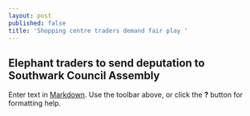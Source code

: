 ```yaml
---
layout: post
published: false
title: 'Shopping centre traders demand fair play '
---
```

## Elephant traders to send deputation to Southwark Council Assembly



Enter text in [Markdown](http://daringfireball.net/projects/markdown/). Use the toolbar above, or click the **?** button for formatting help.
